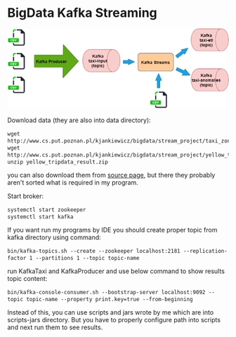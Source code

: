 # BigData Kafka Streaming

![diagram](kafka-diagram.png)



Download data (they are also into data directory):
```
wget http://www.cs.put.poznan.pl/kjankiewicz/bigdata/stream_project/taxi_zone_lookup.csv
wget http://www.cs.put.poznan.pl/kjankiewicz/bigdata/stream_project/yellow_tripdata_result.zip
unzip yellow_tripdata_result.zip
```
you can also download them from [source page](https://www1.nyc.gov/site/tlc/about/tlc-trip-record-data.page), but there they probably aren't sorted what is required in my program. 

Start broker:
```
systemctl start zookeeper
systemctl start kafka
```

If you want run my programs by IDE you should create proper topic from kafka directory using command:
```
bin/kafka-topics.sh --create --zookeeper localhost:2181 --replication-factor 1 --partitions 1 --topic topic-name
```
run KafkaTaxi and KafkaProducer and use below command to show results topic content:
```
bin/kafka-console-consumer.sh --bootstrap-server localhost:9092 --topic topic-name --property print.key=true --from-beginning
````

Instead of this, you can use scripts and jars wrote by me which are into scripts-jars directory. But you have to properly configure path into scripts and next run them to see results.
